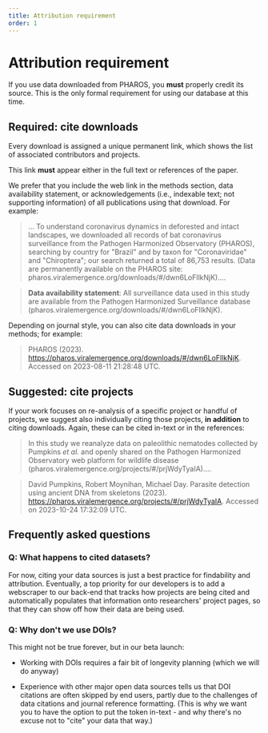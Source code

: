 ```yaml
---
title: Attribution requirement
order: 1
---
```


# Attribution requirement

If you use data downloaded from PHAROS, you **must** properly credit its source. This is the only formal requirement for using our database at this time.

## Required: cite downloads

Every download is assigned a unique permanent link, which shows the list of associated contributors and projects. 

This link **must** appear either in the full text or references of the paper.

We prefer that you include the web link in the methods section, data availability statement, or acknowledgements (i.e., indexable text; not supporting information) of all publications using that download. For example:

> ... To understand coronavirus dynamics in deforested and intact landscapes, we downloaded all records of bat coronavirus surveillance from the Pathogen Harmonized Observatory (PHAROS), searching by country for "Brazil" and by taxon for "Coronaviridae" and "Chiroptera"; our search returned a total of 86,753 results. (Data are permanently available on the PHAROS site: pharos.viralemergence.org/downloads/#/dwn6LoFllkNjK)....

> **Data availability statement**: All surveillance data used in this study are available from the Pathogen Harmonized Surveillance database (pharos.viralemergence.org/downloads/#/dwn6LoFllkNjK).

Depending on journal style, you can also cite data downloads in your methods; for example:

> PHAROS (2023). https://pharos.viralemergence.org/downloads/#/dwn6LoFllkNjK. Accessed on 2023-08-11 21:28:48 UTC.

## Suggested: cite projects

If your work focuses on re-analysis of a specific project or handful of projects, we suggest also individually citing those projects, **in addition** to citing downloads. Again, these can be cited in-text or in the references:

> In this study we reanalyze data on paleolithic nematodes collected by Pumpkins _et al._ and openly shared on the Pathogen Harmonized Observatory web platform for wildlife disease (pharos.viralemergence.org/projects/#/prjWdyTyaIA)....

> David Pumpkins, Robert Moynihan, Michael Day. Parasite detection using ancient DNA from skeletons (2023). https://pharos.viralemergence.org/projects/#/prjWdyTyaIA. Accessed on 2023-10-24 17:32:09 UTC.

## Frequently asked questions

### Q: What happens to cited datasets?

For now, citing your data sources is just a best practice for findability and attribution. Eventually, a top priority for our developers is to add a webscraper to our back-end that tracks how projects are being cited and automatically populates that information onto researchers' project pages, so that they can show off how their data are being used.

### Q: Why don't we use DOIs?

This might not be true forever, but in our beta launch:

- Working with DOIs requires a fair bit of longevity planning (which we will do anyway)

- Experience with other major open data sources tells us that DOI citations are often skipped by end users, partly due to the challenges of data citations and journal reference formatting. (This is why we want you to have the option to put the token in-text - and why there's no excuse not to "cite" your data that way.)
    
